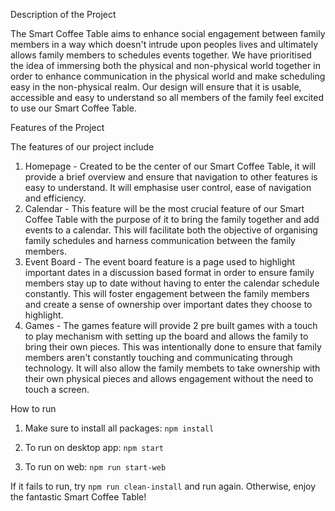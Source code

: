Description of the Project

The Smart Coffee Table aims to enhance social engagement between family members in a way which doesn't intrude upon peoples lives and ultimately allows family members to schedules events together. We have prioritised the idea of immersing both the physical and non-physical world together in order to enhance communication in the physical world and make scheduling easy in the non-physical realm. Our design will ensure that it is usable, accessible and easy to understand so all members of the family feel excited to use our Smart Coffee Table.


Features of the Project

The features of our project include

1. Homepage - Created to be the center of our Smart Coffee Table, it will provide a brief overview and ensure that navigation to other features is easy to understand. It will emphasise user control, ease of navigation and efficiency.
2. Calendar - This feature will be the most crucial feature of our Smart Coffee Table with the purpose of it to bring the family together and add events to a calendar. This will facilitate both the objective of organising family schedules and harness communication between the family members.
3. Event Board - The event board feature is a page used to highlight important dates in a discussion based format in order to ensure family members stay up to date without having to enter the calendar schedule constantly. This will foster engagement between the family members and create a sense of ownership over important dates they choose to highlight.
4. Games - The games feature will provide 2 pre built games with a touch to play mechanism with setting up the board and allows the family to bring their own pieces. This was intentionally done to ensure that family members aren't constantly touching and communicating through technology. It will also allow the family membets to take ownership with their own physical pieces and allows engagement without the need to touch a screen.

How to run

1. Make sure to install all packages: ```npm install```

2. To run on desktop app: ```npm start```

3. To run on web: ```npm run start-web```

If it fails to run, try ```npm run clean-install``` and run again.
Otherwise, enjoy the fantastic Smart Coffee Table!
